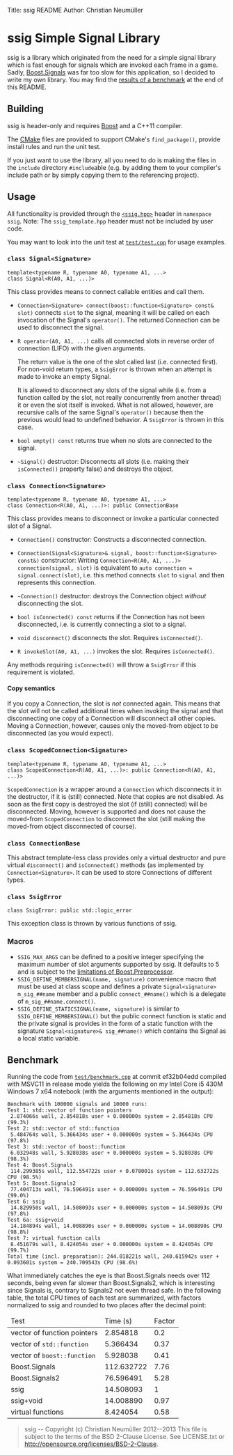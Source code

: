 Title:  ssig README
Author: Christian Neumüller

ssig Simple Signal Library
==========================

ssig is a library which originated from the need for a simple signal library
which is fast enough for signals which are invoked each frame in a game.
Sadly, [Boost.Signals][] was far too slow for this application, so I decided
to write my own library. You may find the [results of a benchmark](#benchmark)
at the end of this README.


[Boost.Signals]: http://www.boost.org/libs/signals


Building
--------

ssig is header-only and requires [Boost][] and a C++11 compiler.

The [CMake][] files are provided to support CMake's `find_package()`, provide
install rules and run the unit test.

If you just want to use the library, all you need to do is making the files
in the `include` directory `#include`able (e.g. by adding them to your
compiler's include path or by simply copying them to the referencing project).


[Boost]: http://www.boost.org/
[CMake]: http://www.cmake.org/


Usage
-----

All functionality is provided through the [`<ssig.hpp>`][mainheader] header
in `namespace ssig`. Note: The `ssig_template.hpp` header must not be included
by user code.

You may want to look into the unit test at [`test/test.cpp`][test] for usage
examples.

[mainheader]: include/ssig.hpp
[test]: test/test.cpp

### `class Signal<Signature>`

    template<typename R, typename A0, typename A1, ...>
    class Signal<R(A0, A1, ...)>

This class provides means to connect callable entities and call them.

* `Connection<Signature> connect(boost::function<Signature> const& slot)`
   connects `slot` to the signal, meaning it will be called on each invocation
   of the Signal's `operator()`. The returned Connection can be used to
   disconnect the signal.

* `R operator(A0, A1, ...)` calls all connected slots in reverse order of
   connection (LIFO) with the given arguments.

    The return value is the one of the slot called last (i.e. connected first).
  For non-void return types, a `SsigError` is thrown when an attempt is made
  to invoke an empty Signal.

    It is allowed to disconnect any slots of the signal while (i.e. from a
  function called by the slot, not really concurrently from another thread) it
  or even the slot itself is invoked. What is not allowed, however, are
  recursive calls of the same Signal's `operator()` because then the previous
  would lead to undefined behavior. A `SsigError` is thrown in this case.

* `bool empty() const` returns true when no slots are connected to the signal.

* `~Signal()` destructor: Disconnects all slots (i.e. making their
   `isConnected()` property false) and destroys the object.


### `class Connection<Signature>`

    template<typename R, typename A0, typename A1, ...>
    class Connection<R(A0, A1, ...)>: public ConnectionBase

This class provides means to disconnect or invoke a particular connected
slot of a Signal.

* `Connection()` constructor: Constructs a disconnected connection.

* `Connection(Signal<Signature>& signal, boost::function<Signature> const&)`
  constructor:
  Writing `Connection<R(A0, A1, ...)> connection(signal, slot)` is equivalent
  to `auto connection = signal.connect(slot)`, i.e. this method connects
  `slot` to `signal` and then represents this connection.

* `~Connection()` destructor: destroys the Connection object *without*
  disconnecting the slot.

* `bool isConnected() const` returns if the Connection has not been
   disconnected, i.e. is currently connecting a slot to a signal.

* `void disconnect()` disconnects the slot. Requires `isConnected()`.

* `R invokeSlot(A0, A1, ...)` invokes the slot. Requires `isConnected()`.

Any methods requiring `isConnected()` will throw a `SsigError` if this
requirement is violated.

#### Copy semantics
If you copy a Connection, the slot is *not* connected again. This means
that the slot will not be called additional times when invoking the signal and
that disconnecting one copy of a Connection will disconnect all other copies.
Moving a Connection, however, causes only the moved-from object to be
disconnected (as you would expect).


### `class ScopedConnection<Signature>`

    template<typename R, typename A0, typename A1, ...>
    class ScopedConnection<R(A0, A1, ...)>: public Connection<R(A0, A1, ...)>

`ScopedConnection` is a wrapper around a `Connection` which disconnects it in
the destructor, if it is (still) connected. Note that copies are not disabled.
As soon as the first copy is destroyed the slot (if (still) connected) will
be disconnected. Moving, however is supported and does not cause the
moved-from `ScopedConnection` to disconnect the slot (still making the
moved-from object disconnected of course).


### `class ConnectionBase`

This abstract template-less class provides only a virtual destructor and pure
virtual `disconnect()` and `isConnected()` methods (as implemented by
`Connection<Signature>`. It can be used to store Connections of different
types.


### `class SsigError`

    class SsigError: public std::logic_error

This exception class is thrown by various functions of ssig.


### Macros
* `SSIG_MAX_ARGS` can be defined to a positive integer specifying the maximum
  number of slot arguments supported by ssig. It defaults to 5 and is subject
  to the [limitations of Boost.Preprocessor][Boost.PP.limits].
* `SSIG_DEFINE_MEMBERSIGNAL(name, signature)` convenience macro that must
  be used at class scope and defines a private
  `Signal<signature> m_sig_##name` member and a public `connect_##name()`
  which is a delegate of `m_sig_##name.connect()`.
* `SSIG_DEFINE_STATICSIGNAL(name, signature)` is similar to
  `SSIG_DEFINE_MEMBERSIGNAL()` but the public connect function is static and
  the private signal is provides in the form of a static function with the
  signature `Signal<signature>& sig_##name()` which contains the Signal as
  a local static variable.


[Boost.PP.limits]: http://www.boost.org/doc/libs/release/libs/preprocessor/doc/headers/config/limits.html


Benchmark
---------
Running the code from [`test/benchmark.cpp`][bmcode] at commit ef32b04edd
compiled with MSVC11 in release mode yields the following on my Intel Core i5
430M Windows 7 x64 notebook (with the arguments mentioned in the output):

    Benchmark with 100000 signals and 10000 runs:
    Test 1: std::vector of function pointers
     2.874066s wall, 2.854818s user + 0.000000s system = 2.854818s CPU (99.3%)
    Test 2: std::vector of std::function
     5.484764s wall, 5.366434s user + 0.000000s system = 5.366434s CPU (97.8%)
    Test 3: std::vector of boost::function
     6.032948s wall, 5.928038s user + 0.000000s system = 5.928038s CPU (98.3%)
    Test 4: Boost.Signals
     114.299385s wall, 112.554722s user + 0.078001s system = 112.632722s CPU (98.5%)
    Test 5: Boost.Signals2
     77.404713s wall, 76.596491s user + 0.000000s system = 76.596491s CPU (99.0%)
    Test 6: ssig
     14.829950s wall, 14.508093s user + 0.000000s system = 14.508093s CPU (97.8%)
    Test 6a: ssig+void
     14.184894s wall, 14.008890s user + 0.000000s system = 14.008890s CPU (98.8%)
    Test 7: virtual function calls
     8.451679s wall, 8.424054s user + 0.000000s system = 8.424054s CPU (99.7%)
    Total time (incl. preparation): 244.018221s wall, 240.615942s user + 0.093601s system = 240.709543s CPU (98.6%)

What immediately catches the eye is that Boost.Signals needs over 112 seconds,
being even far slower than Boost.Signals2, which is interesting since Signals
is, contrary to Signals2 not even thread safe. In the following table, the
total CPU times of each test are summarized, with factors normalized to ssig
and rounded to two places after the decimal point:

<table>
    <thead><tr><td>Test</td> <td>Time (s)</td> <td>Factor</td></tr></thead>
    <tbody>
    <tr><td>vector of function pointers</td> <td>2.854818</td> <td>0.2</td></tr>
    <tr><td>vector of <code>std::function</code></td> <td>5.366434</td> <td>0.37</td></tr>
    <tr><td>vector of <code>boost::function</code></td> <td>5.928038</td> <td>0.41</td></tr>
    <tr><td>Boost.Signals</td> <td>112.632722</td> <td>7.76</td></tr>
    <tr><td>Boost.Signals2</td> <td>76.596491</td> <td>5.28</td></tr>
    <tr><td>ssig</td> <td>14.508093</td> <td>1</td></tr>
    <tr><td>ssig+void</td> <td>14.008890</td> <td>0.97</td></tr>
    <tr><td>virtual functions</td> <td>8.424054</td> <td>0.58</td></tr>
    </tbody>
</table>



[bmcode]: test/benchmark.cpp


> ssig -- Copyright (c) Christian Neumüller 2012--2013
> This file is subject to the terms of the BSD 2-Clause License.
> See LICENSE.txt or <http://opensource.org/licenses/BSD-2-Clause>.
